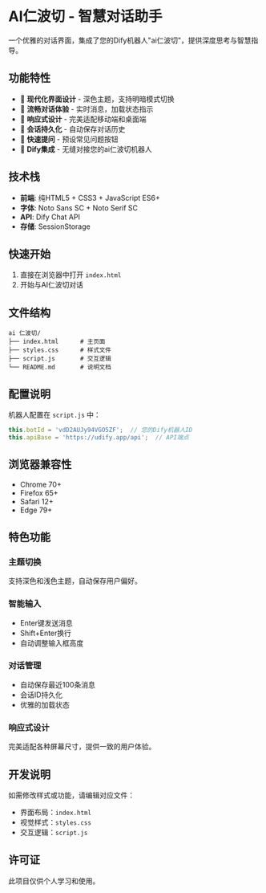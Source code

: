 # AI仁波切 - 智慧对话助手

一个优雅的对话界面，集成了您的Dify机器人"ai仁波切"，提供深度思考与智慧指导。

## 功能特性

- 🎨 **现代化界面设计** - 深色主题，支持明暗模式切换
- 💬 **流畅对话体验** - 实时消息，加载状态指示
- 📱 **响应式设计** - 完美适配移动端和桌面端
- 💾 **会话持久化** - 自动保存对话历史
- 🚀 **快速提问** - 预设常见问题按钮
- 🔗 **Dify集成** - 无缝对接您的ai仁波切机器人

## 技术栈

- **前端**: 纯HTML5 + CSS3 + JavaScript ES6+
- **字体**: Noto Sans SC + Noto Serif SC
- **API**: Dify Chat API
- **存储**: SessionStorage

## 快速开始

1. 直接在浏览器中打开 `index.html`
2. 开始与AI仁波切对话

## 文件结构

```
ai 仁波切/
├── index.html      # 主页面
├── styles.css      # 样式文件
├── script.js       # 交互逻辑
└── README.md       # 说明文档
```

## 配置说明

机器人配置在 `script.js` 中：

```javascript
this.botId = 'vdD2AUJy94VGO5ZF';  // 您的Dify机器人ID
this.apiBase = 'https://udify.app/api';  // API端点
```

## 浏览器兼容性

- Chrome 70+
- Firefox 65+
- Safari 12+
- Edge 79+

## 特色功能

### 主题切换
支持深色和浅色主题，自动保存用户偏好。

### 智能输入
- Enter键发送消息
- Shift+Enter换行
- 自动调整输入框高度

### 对话管理
- 自动保存最近100条消息
- 会话ID持久化
- 优雅的加载状态

### 响应式设计
完美适配各种屏幕尺寸，提供一致的用户体验。

## 开发说明

如需修改样式或功能，请编辑对应文件：
- 界面布局：`index.html`
- 视觉样式：`styles.css`
- 交互逻辑：`script.js`

## 许可证

此项目仅供个人学习和使用。